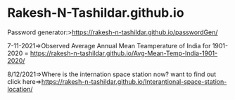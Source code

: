 # Rakesh-N-Tashildar.github.io
Password generator:>https://rakesh-n-tashildar.github.io/passwordGen/

7-11-2021=>Observed Average Annual Mean Teamperature of India for 1901-2020 = https://rakesh-n-tashildar.github.io/Avg-Mean-Temp-India-1901-2020/


8/12/2021=>Where is the internation space station now? want to find out click here=>https://rakesh-n-tashildar.github.io/Interantional-space-station-location/
